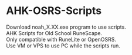 # AHK-OSRS-Scripts

Download noah_X.XX.exe program to use scripts. <br/>
AHK Scripts for Old School RuneScape. <br/>
Only compatible with RuneLite or OpenOSRS. <br/>
Use VM or VPS to use PC while the scripts run. <br/>

